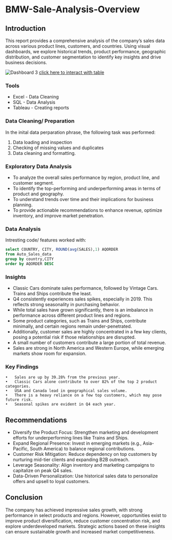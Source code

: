 # BMW-Sale-Analysis-Overview

## Introduction

This report provides a comprehensive analysis of the company’s sales data across various product lines, customers, and countries. Using visual dashboards, we explore historical trends, product performance, geographic distribution, and customer segmentation to identify key insights and drive business decisions.

![Dashboard 3](https://github.com/user-attachments/assets/ad3d228c-3516-4bbe-bbb6-dc6fc800be1c)
[click here to interact with table](https://public.tableau.com/views/BMWSALEREPORT/Dashboard3?:language=en-GB&:sid=&:redirect=auth&:display_count=n&:origin=viz_share_link)

### Tools 
- Excel - Data Cleaning
- SQL - Data Analysis
- Tableau - Creating reports

### Data Cleaning/ Preparation 
In the inital data perparation phrase, the following task was performed:
1. Data loading and inspection
2. Checking of missing values and duplicates
3. Data cleaning and formatting.



###  Exploratory Data Analysis
 -	To analyze the overall sales performance by region, product line, and customer segment.
 -	To identify the top-performing and underperforming areas in terms of product and geography.
 -	To understand trends over time and their implications for business planning.
 -	To provide actionable recommendations to enhance revenue, optimize inventory, and improve market penetration.

### Data Analysis
Intresting code/ features worked with:
``` sql
select COUNTRY, CITY, ROUND(avg(SALES),1) AQORDER
from Auto_Sales_data
group by country,CITY
order by AQORDER DESC
```




### Insights
- Classic Cars dominate sales performance, followed by Vintage Cars. Trains and Ships contribute the least.
- Q4 consistently experiences sales spikes, especially in 2019. This reflects strong seasonality in purchasing behavior.
- While total sales have grown significantly, there is an imbalance in performance across different product lines and regions. 
- Some product categories, such as Trains and Ships, contribute minimally, and certain regions remain under-penetrated.
- Additionally, customer sales are highly concentrated in a few key clients, posing a potential risk if those relationships are disrupted.
- A small number of customers contribute a large portion of total revenue.
- Sales are strong in North America and Western Europe, while emerging markets show room for expansion.

### Key Findings
	•	Sales are up by 39.28% from the previous year.
	•	Classic Cars alone contribute to over 82% of the top 2 product categories.
	•	USA and Canada lead in geographical sales volume.
	•	There is a heavy reliance on a few top customers, which may pose future risk.
	•	Seasonal spikes are evident in Q4 each year.

 ## Recommendations
-	Diversify the Product Focus:
 Strengthen marketing and development efforts for underperforming lines like Trains and Ships.
- 	Expand Regional Presence:
Invest in emerging markets (e.g., Asia-Pacific, South America) to balance regional contributions.
- 	Customer Risk Mitigation:
Reduce dependency on top customers by nurturing mid-tier clients and expanding B2B outreach.
-	Leverage Seasonality:
Align inventory and marketing campaigns to capitalize on peak Q4 sales.
-	Data-Driven Personalization:
Use historical sales data to personalize offers and upsell to loyal customers.

## Conclusion 
The company has achieved impressive sales growth, with strong performance in select products and regions. However, opportunities exist to improve product diversification, reduce customer concentration risk, and explore underdeveloped markets. Strategic actions based on these insights can ensure sustainable growth and increased market competitiveness.
